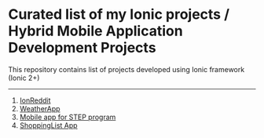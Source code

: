 # Curated list of my Ionic projects / Hybrid Mobile Application Development Projects
This repository contains list of projects developed using Ionic framework (Ionic 2+)
<hr>

<ol>
<li><a href="https://github.com/patilankita79/HybridMobileApplications/tree/master/ionreddit"> IonReddit </a> </li>
<li><a href= "https://github.com/patilankita79/Ionic3-WeatherApp"> WeatherApp </a></li>
<li><a href="https://github.com/patilankita79/MobileAppForScienceAndTechnologyEntryProgram"> Mobile app for STEP program </a>  </li>
<li><a href="https://github.com/patilankita79/Ionic3-ShoppingListMobileApplication
"> ShoppingList App </a>  </li>
</ol>
